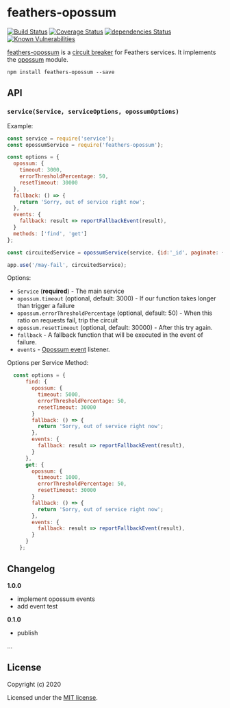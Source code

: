# feathers-opossum

[![Build Status](https://travis-ci.org/sajov/feathers-opossum.png?branch=master)](https://travis-ci.org/sajov/feathers-opossum)
[![Coverage Status](https://coveralls.io/repos/github/sajov/feathers-opossum/badge.svg?branch=master)](https://coveralls.io/github/sajov/feathers-opossum?branch=master)
[![dependencies Status](https://david-dm.org/sajov/feathers-opossum/status.svg)](https://david-dm.org/sajov/feathers-opossum)
[![Known Vulnerabilities](https://snyk.io/test/npm/feathers-opossum/badge.svg)](https://snyk.io/test/npm/feathers-opossum)

[feathers-opossum](https://github.com/sajov/feathers-opossum) is a [circuit breaker](https://martinfowler.com/bliki/CircuitBreaker.html) for Feathers services. It implements the [opossum](https://github.com/nodeshift/opossum) module.

```
npm install feathers-opossum --save
```

## API

### `service(Service, serviceOptions, opossumOptions)`

Example:

```javascript
const service = require('service');
const opossumService = require('feathers-opossum');

const options = {
  opossum: {
    timeout: 3000,
    errorThresholdPercentage: 50,
    resetTimeout: 30000
  },
  fallback: () => {
    return 'Sorry, out of service right now';
  },
  events: {
    fallback: result => reportFallbackEvent(result),
  }
  methods: ['find', 'get']
};

const circuitedService = opossumService(service, {id:'_id', paginate: {max:10 }, options);

app.use('/may-fail', circuitedService);
```

Options:

- `Service` (**required**) - The main service
- `opossum.timeout` (optional, default: 3000) - If our function takes longer than trigger a failure
- `opossum.errorThresholdPercentage` (optional, default: 50) - When this ratio on requests fail, trip the circuit
- `opossum.resetTimeout` (optional, default: 30000) - After this try again.
- `fallback` - A fallback function that will be executed in the event of failure.
- `events` - [Opossum event](https://github.com/nodeshift/opossum#events) listener.

Options per Service Method:

```javascript
  const options = {
      find: {
        opossum: {
          timeout: 5000,
          errorThresholdPercentage: 50,
          resetTimeout: 30000
        }
        fallback: () => {
          return 'Sorry, out of service right now';
        },
        events: {
          fallback: result => reportFallbackEvent(result),
        }
      },
      get: {
        opossum: {
          timeout: 1000,
          errorThresholdPercentage: 50,
          resetTimeout: 30000
        }
        fallback: () => {
          return 'Sorry, out of service right now';
        },
        events: {
          fallback: result => reportFallbackEvent(result),
        }
      }
    };
```

## Changelog

**1.0.0**

- implement opossum events
- add event test

**0.1.0**

- publish

...

## License

Copyright (c) 2020

Licensed under the [MIT license](LICENSE).
